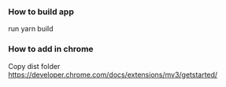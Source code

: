 ### How to build app
run yarn build

### How to add in chrome
Copy dist folder
https://developer.chrome.com/docs/extensions/mv3/getstarted/
